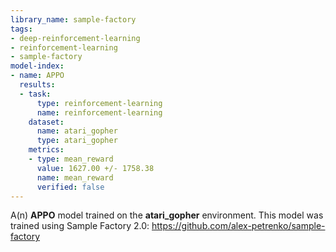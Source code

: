 ```yaml
---
library_name: sample-factory
tags:
- deep-reinforcement-learning
- reinforcement-learning
- sample-factory
model-index:
- name: APPO
  results:
  - task:
      type: reinforcement-learning
      name: reinforcement-learning
    dataset:
      name: atari_gopher
      type: atari_gopher
    metrics:
    - type: mean_reward
      value: 1627.00 +/- 1758.38
      name: mean_reward
      verified: false
---
```


A(n) **APPO** model trained on the **atari_gopher** environment.
This model was trained using Sample Factory 2.0: https://github.com/alex-petrenko/sample-factory
    